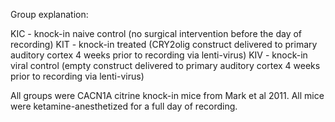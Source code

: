 Group explanation:

KIC - knock-in naive control (no surgical intervention before the day of recording)
KIT - knock-in treated (CRY2olig construct delivered to primary auditory cortex 4 weeks prior to recording via lenti-virus)
KIV - knock-in viral control (empty construct delivered to primary auditory cortex 4 weeks prior to recording via lenti-virus)

All groups were CACN1A citrine knock-in mice from Mark et al 2011. All mice were ketamine-anesthetized for a full day of recording.